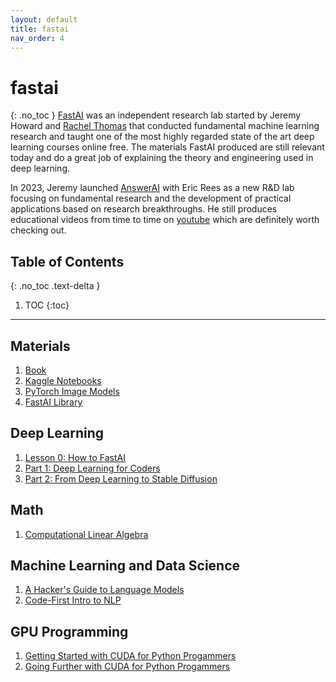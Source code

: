 ```yaml
---
layout: default 
title: fastai 
nav_order: 4
---
```


# fastai 
{: .no_toc }
[FastAI](https://www.fast.ai/) was an independent research lab started by Jeremy Howard and [Rachel Thomas](https://rachel.fast.ai/) that conducted fundamental machine learning research and taught one of the most highly regarded state of the art deep learning courses online free. The materials FastAI produced are still relevant today and do a great job of explaining the theory and engineering used in deep learning.

In 2023, Jeremy launched
[AnswerAI](https://www.answer.ai/) with Eric Rees as a new R&D lab focusing on fundamental research and the development of practical applications based on research breakthroughs. He still produces educational videos from time to time on [youtube](https://youtube.com/@howardjeremyp?feature=shared) which are definitely worth checking out.

## Table of Contents
{: .no_toc .text-delta }

1. TOC
{:toc}

---

## Materials
1. [Book]((https://course.fast.ai/Resources/book.html))
2. [Kaggle Notebooks](https://www.kaggle.com/jhoward/code)
3. [PyTorch Image Models](https://timm.fast.ai/)
4. [FastAI Library](https://docs.fast.ai/)

## Deep Learning
1. [Lesson 0: How to FastAI](https://youtu.be/gGxe2mN3kAg?feature=shared)
2. [Part 1: Deep Learning for Coders](https://course.fast.ai/)
3. [Part 2: From Deep Learning to Stable Diffusion](https://course.fast.ai/Lessons/part2.html)

## Math
1. [Computational Linear Algebra](https://www.fast.ai/posts/2017-07-17-num-lin-alg.html)

## Machine Learning and Data Science
1. [A Hacker's Guide to Language Models](https://youtu.be/jkrNMKz9pWU?feature=shared)
2. [Code-First Intro to NLP](https://www.fast.ai/posts/2019-07-08-fastai-nlp.html)

## GPU Programming
1. [Getting Started with CUDA for Python Progammers](https://youtu.be/nOxKexn3iBo?feature=shared)
2. [Going Further with CUDA for Python Progammers](https://youtu.be/eUuGdh3nBGo?feature=shared)
